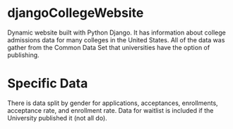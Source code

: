# djangoCollegeWebsite
Dynamic website built with Python Django. It has information about college admissions data for many colleges in the United States. All of the data was gather from the Common Data Set that universities have the option of publishing. 
# Specific Data
There is data split by gender for applications, acceptances, enrollments, acceptance rate, and enrollment rate. Data for waitlist is included if the University published it (not all do). 
